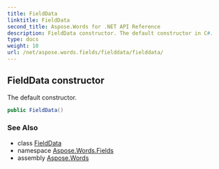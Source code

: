 ```yaml
---
title: FieldData
linktitle: FieldData
second_title: Aspose.Words for .NET API Reference
description: FieldData constructor. The default constructor in C#.
type: docs
weight: 10
url: /net/aspose.words.fields/fielddata/fielddata/
---
```

## FieldData constructor

The default constructor.

```csharp
public FieldData()
```

### See Also

* class [FieldData](../)
* namespace [Aspose.Words.Fields](../../fielddata/)
* assembly [Aspose.Words](../../../)
